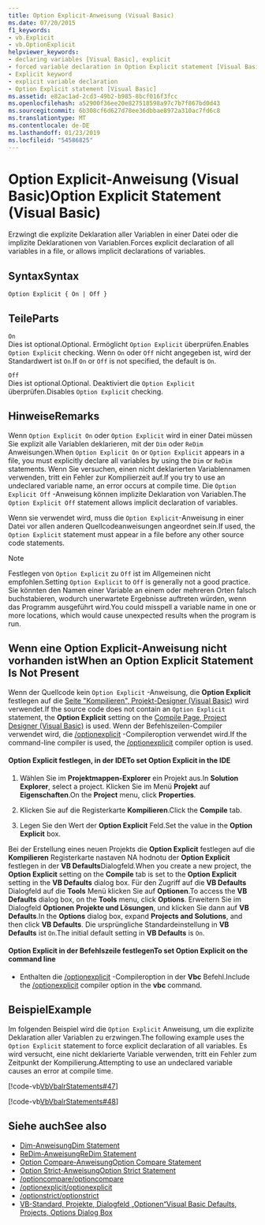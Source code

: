 ```yaml
---
title: Option Explicit-Anweisung (Visual Basic)
ms.date: 07/20/2015
f1_keywords:
- vb.Explicit
- vb.OptionExplicit
helpviewer_keywords:
- declaring variables [Visual Basic], explicit
- forced variable declaration in Option Explicit statement [Visual Basic]
- Explicit keyword
- explicit variable declaration
- Option Explicit statement [Visual Basic]
ms.assetid: e82ac1ad-2cd3-49b2-b985-8bcf016f3fcc
ms.openlocfilehash: a52900f36ee20e827518598a97c7b7f867bd0d43
ms.sourcegitcommit: 6b308cf6d627d78ee36dbbae8972a310ac7fd6c8
ms.translationtype: MT
ms.contentlocale: de-DE
ms.lasthandoff: 01/23/2019
ms.locfileid: "54586825"
---
```

# <a name="option-explicit-statement-visual-basic"></a><span data-ttu-id="9cd25-102">Option Explicit-Anweisung (Visual Basic)</span><span class="sxs-lookup"><span data-stu-id="9cd25-102">Option Explicit Statement (Visual Basic)</span></span>
<span data-ttu-id="9cd25-103">Erzwingt die explizite Deklaration aller Variablen in einer Datei oder die implizite Deklarationen von Variablen.</span><span class="sxs-lookup"><span data-stu-id="9cd25-103">Forces explicit declaration of all variables in a file, or allows implicit declarations of variables.</span></span>  
  
## <a name="syntax"></a><span data-ttu-id="9cd25-104">Syntax</span><span class="sxs-lookup"><span data-stu-id="9cd25-104">Syntax</span></span>  
  
```  
Option Explicit { On | Off }  
```  
  
## <a name="parts"></a><span data-ttu-id="9cd25-105">Teile</span><span class="sxs-lookup"><span data-stu-id="9cd25-105">Parts</span></span>  
 `On`  
 <span data-ttu-id="9cd25-106">Dies ist optional.</span><span class="sxs-lookup"><span data-stu-id="9cd25-106">Optional.</span></span> <span data-ttu-id="9cd25-107">Ermöglicht `Option Explicit` überprüfen.</span><span class="sxs-lookup"><span data-stu-id="9cd25-107">Enables `Option Explicit` checking.</span></span> <span data-ttu-id="9cd25-108">Wenn `On` oder `Off` nicht angegeben ist, wird der Standardwert ist `On`.</span><span class="sxs-lookup"><span data-stu-id="9cd25-108">If `On` or `Off` is not specified, the default is `On`.</span></span>  
  
 `Off`  
 <span data-ttu-id="9cd25-109">Dies ist optional.</span><span class="sxs-lookup"><span data-stu-id="9cd25-109">Optional.</span></span> <span data-ttu-id="9cd25-110">Deaktiviert die `Option Explicit` überprüfen.</span><span class="sxs-lookup"><span data-stu-id="9cd25-110">Disables `Option Explicit` checking.</span></span>  
  
## <a name="remarks"></a><span data-ttu-id="9cd25-111">Hinweise</span><span class="sxs-lookup"><span data-stu-id="9cd25-111">Remarks</span></span>  
 <span data-ttu-id="9cd25-112">Wenn `Option Explicit On` oder `Option Explicit` wird in einer Datei müssen Sie explizit alle Variablen deklarieren, mit der `Dim` oder `ReDim` Anweisungen.</span><span class="sxs-lookup"><span data-stu-id="9cd25-112">When `Option Explicit On` or `Option Explicit` appears in a file, you must explicitly declare all variables by using the `Dim` or `ReDim` statements.</span></span> <span data-ttu-id="9cd25-113">Wenn Sie versuchen, einen nicht deklarierten Variablennamen verwenden, tritt ein Fehler zur Kompilierzeit auf.</span><span class="sxs-lookup"><span data-stu-id="9cd25-113">If you try to use an undeclared variable name, an error occurs at compile time.</span></span> <span data-ttu-id="9cd25-114">Die `Option Explicit Off` -Anweisung können implizite Deklaration von Variablen.</span><span class="sxs-lookup"><span data-stu-id="9cd25-114">The `Option Explicit Off` statement allows implicit declaration of variables.</span></span>  
  
 <span data-ttu-id="9cd25-115">Wenn sie verwendet wird, muss die `Option Explicit`-Anweisung in einer Datei vor allen anderen Quellcodeanweisungen angeordnet sein.</span><span class="sxs-lookup"><span data-stu-id="9cd25-115">If used, the `Option Explicit` statement must appear in a file before any other source code statements.</span></span>  
  
> [!NOTE]
>  <span data-ttu-id="9cd25-116">Festlegen von `Option Explicit` zu `Off` ist im Allgemeinen nicht empfohlen.</span><span class="sxs-lookup"><span data-stu-id="9cd25-116">Setting `Option Explicit` to `Off` is generally not a good practice.</span></span> <span data-ttu-id="9cd25-117">Sie könnten den Namen einer Variable an einem oder mehreren Orten falsch buchstabieren, wodurch unerwartete Ergebnisse auftreten würden, wenn das Programm ausgeführt wird.</span><span class="sxs-lookup"><span data-stu-id="9cd25-117">You could misspell a variable name in one or more locations, which would cause unexpected results when the program is run.</span></span>  
  
## <a name="when-an-option-explicit-statement-is-not-present"></a><span data-ttu-id="9cd25-118">Wenn eine Option Explicit-Anweisung nicht vorhanden ist</span><span class="sxs-lookup"><span data-stu-id="9cd25-118">When an Option Explicit Statement Is Not Present</span></span>  
 <span data-ttu-id="9cd25-119">Wenn der Quellcode kein `Option Explicit` -Anweisung, die **Option Explicit** festlegen auf die [Seite "Kompilieren", Projekt-Designer (Visual Basic)](/visualstudio/ide/reference/compile-page-project-designer-visual-basic) wird verwendet.</span><span class="sxs-lookup"><span data-stu-id="9cd25-119">If the source code does not contain an `Option Explicit` statement, the **Option Explicit** setting on the [Compile Page, Project Designer (Visual Basic)](/visualstudio/ide/reference/compile-page-project-designer-visual-basic) is used.</span></span> <span data-ttu-id="9cd25-120">Wenn der Befehlszeilen-Compiler verwendet wird, die [/optionexplicit](../../../visual-basic/reference/command-line-compiler/optionexplicit.md) -Compileroption verwendet wird.</span><span class="sxs-lookup"><span data-stu-id="9cd25-120">If the command-line compiler is used, the [/optionexplicit](../../../visual-basic/reference/command-line-compiler/optionexplicit.md) compiler option is used.</span></span>  
  
#### <a name="to-set-option-explicit-in-the-ide"></a><span data-ttu-id="9cd25-121">Option Explicit festlegen, in der IDE</span><span class="sxs-lookup"><span data-stu-id="9cd25-121">To set Option Explicit in the IDE</span></span>  
  
1.  <span data-ttu-id="9cd25-122">Wählen Sie im **Projektmappen-Explorer** ein Projekt aus.</span><span class="sxs-lookup"><span data-stu-id="9cd25-122">In **Solution Explorer**, select a project.</span></span> <span data-ttu-id="9cd25-123">Klicken Sie im Menü **Projekt** auf **Eigenschaften**.</span><span class="sxs-lookup"><span data-stu-id="9cd25-123">On the **Project** menu, click **Properties**.</span></span>  
  
2.  <span data-ttu-id="9cd25-124">Klicken Sie auf die Registerkarte **Kompilieren**.</span><span class="sxs-lookup"><span data-stu-id="9cd25-124">Click the **Compile** tab.</span></span>  
  
3.  <span data-ttu-id="9cd25-125">Legen Sie den Wert der **Option Explicit** Feld.</span><span class="sxs-lookup"><span data-stu-id="9cd25-125">Set the value in the **Option Explicit** box.</span></span>  
  
 <span data-ttu-id="9cd25-126">Bei der Erstellung eines neuen Projekts die **Option Explicit** festlegen auf die **Kompilieren** Registerkarte nastaven NA hodnotu der **Option Explicit** festlegen in der **VB Defaults**Dialogfeld.</span><span class="sxs-lookup"><span data-stu-id="9cd25-126">When you create a new project, the **Option Explicit** setting on the **Compile** tab is set to the **Option Explicit** setting in the **VB Defaults** dialog box.</span></span> <span data-ttu-id="9cd25-127">Für den Zugriff auf die **VB Defaults** Dialogfeld auf die **Tools** Menü klicken Sie auf **Optionen**.</span><span class="sxs-lookup"><span data-stu-id="9cd25-127">To access the **VB Defaults** dialog box, on the **Tools** menu, click **Options**.</span></span> <span data-ttu-id="9cd25-128">Erweitern Sie im Dialogfeld **Optionen** **Projekte und Lösungen**, und klicken Sie dann auf **VB Defaults**.</span><span class="sxs-lookup"><span data-stu-id="9cd25-128">In the **Options** dialog box, expand **Projects and Solutions**, and then click **VB Defaults**.</span></span> <span data-ttu-id="9cd25-129">Die ursprüngliche Standardeinstellung in **VB Defaults** ist `On`.</span><span class="sxs-lookup"><span data-stu-id="9cd25-129">The initial default setting in **VB Defaults** is `On`.</span></span>  
  
#### <a name="to-set-option-explicit-on-the-command-line"></a><span data-ttu-id="9cd25-130">Option Explicit in der Befehlszeile festlegen</span><span class="sxs-lookup"><span data-stu-id="9cd25-130">To set Option Explicit on the command line</span></span>  
  
-   <span data-ttu-id="9cd25-131">Enthalten die [/optionexplicit](../../../visual-basic/reference/command-line-compiler/optionexplicit.md) -Compileroption in der **Vbc** Befehl.</span><span class="sxs-lookup"><span data-stu-id="9cd25-131">Include the [/optionexplicit](../../../visual-basic/reference/command-line-compiler/optionexplicit.md) compiler option in the **vbc** command.</span></span>  
  
## <a name="example"></a><span data-ttu-id="9cd25-132">Beispiel</span><span class="sxs-lookup"><span data-stu-id="9cd25-132">Example</span></span>  
 <span data-ttu-id="9cd25-133">Im folgenden Beispiel wird die `Option Explicit` Anweisung, um die explizite Deklaration aller Variablen zu erzwingen.</span><span class="sxs-lookup"><span data-stu-id="9cd25-133">The following example uses the `Option Explicit` statement to force explicit declaration of all variables.</span></span> <span data-ttu-id="9cd25-134">Es wird versucht, eine nicht deklarierte Variable verwenden, tritt ein Fehler zum Zeitpunkt der Kompilierung.</span><span class="sxs-lookup"><span data-stu-id="9cd25-134">Attempting to use an undeclared variable causes an error at compile time.</span></span>  
  
 [!code-vb[VbVbalrStatements#47](../../../visual-basic/language-reference/error-messages/codesnippet/VisualBasic/option-explicit-statement_1.vb)]  
  
 [!code-vb[VbVbalrStatements#48](../../../visual-basic/language-reference/error-messages/codesnippet/VisualBasic/option-explicit-statement_2.vb)]  
  
## <a name="see-also"></a><span data-ttu-id="9cd25-135">Siehe auch</span><span class="sxs-lookup"><span data-stu-id="9cd25-135">See also</span></span>
- [<span data-ttu-id="9cd25-136">Dim-Anweisung</span><span class="sxs-lookup"><span data-stu-id="9cd25-136">Dim Statement</span></span>](../../../visual-basic/language-reference/statements/dim-statement.md)
- [<span data-ttu-id="9cd25-137">ReDim-Anweisung</span><span class="sxs-lookup"><span data-stu-id="9cd25-137">ReDim Statement</span></span>](../../../visual-basic/language-reference/statements/redim-statement.md)
- [<span data-ttu-id="9cd25-138">Option Compare-Anweisung</span><span class="sxs-lookup"><span data-stu-id="9cd25-138">Option Compare Statement</span></span>](../../../visual-basic/language-reference/statements/option-compare-statement.md)
- [<span data-ttu-id="9cd25-139">Option Strict-Anweisung</span><span class="sxs-lookup"><span data-stu-id="9cd25-139">Option Strict Statement</span></span>](../../../visual-basic/language-reference/statements/option-strict-statement.md)
- [<span data-ttu-id="9cd25-140">/optioncompare</span><span class="sxs-lookup"><span data-stu-id="9cd25-140">/optioncompare</span></span>](../../../visual-basic/reference/command-line-compiler/optioncompare.md)
- [<span data-ttu-id="9cd25-141">/optionexplicit</span><span class="sxs-lookup"><span data-stu-id="9cd25-141">/optionexplicit</span></span>](../../../visual-basic/reference/command-line-compiler/optionexplicit.md)
- [<span data-ttu-id="9cd25-142">/optionstrict</span><span class="sxs-lookup"><span data-stu-id="9cd25-142">/optionstrict</span></span>](../../../visual-basic/reference/command-line-compiler/optionstrict.md)
- [<span data-ttu-id="9cd25-143">VB-Standard, Projekte, Dialogfeld „Optionen“</span><span class="sxs-lookup"><span data-stu-id="9cd25-143">Visual Basic Defaults, Projects, Options Dialog Box</span></span>](/visualstudio/ide/reference/visual-basic-defaults-projects-options-dialog-box)
